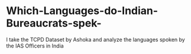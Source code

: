 # Which-Languages-do-Indian-Bureaucrats-spek-
I take the TCPD Dataset by Ashoka and analyze the languages spoken by the IAS Officers in India
